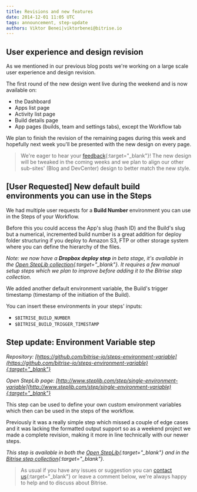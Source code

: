 ```yaml
---
title: Revisions and new features
date: 2014-12-01 11:05 UTC
tags: announcement, step-update
authors: Viktor Benei|viktorbenei@bitrise.io
---
```


## User experience and design revision

As we mentioned in our previous blog posts we're working on
a large scale user experience and design revision.

The first round of the new design went live during the weekend
and is now available on:

* the Dashboard
* Apps list page
* Activity list page
* Build details page
* App pages (builds, team and settings tabs), except the Workflow tab

We plan to finish the revision of the remaining pages during
this week and hopefully next week you'll be presented with
the new design on every page.

> We're eager to hear your [feedback](https://www.bitrise.io/contact){:target="_blank"}!
> The new design will be tweaked in the coming weeks
> and we plan to align our other sub-sites' (Blog and DevCenter) design
> to better match the new style.


## [User Requested] New default build environments you can use in the Steps

We had multiple user requests for a **Build Number** environment
you can use in the Steps of your Workflow.

Before this you could access the App's slug (hash ID) and
the Build's slug but a numerical, incremented build number
is a great addition for deploy folder structuring if
you deploy to Amazon S3, FTP or other storage system
where you can define the hierarchy of the files.

*Note: we now have a **Dropbox deploy step** in beta
stage, it's available in the [Open StepLib collection](http://www.steplib.com/step/dropbox-upload){:target="_blank"}. It requires a few manual setup steps
which we plan to improve before adding it to the Bitrise step collection.*

We added another default environment variable, the Build's
trigger timestamp (timestamp of the initiation of the Build).

You can insert these environments in your steps' inputs:

* `$BITRISE_BUILD_NUMBER`
* `$BITRISE_BUILD_TRIGGER_TIMESTAMP`


## Step update: Environment Variable step

*Repository: [https://github.com/bitrise-io/steps-environment-variable](https://github.com/bitrise-io/steps-environment-variable){:target="_blank"}*

*Open StepLib page: [http://www.steplib.com/step/single-environment-variable](http://www.steplib.com/step/single-environment-variable){:target="_blank"}*

This step can be used to define your own custom environment variables
which then can be used in the steps of the workflow.

Previously it was a really simple step which missed a couple of
edge cases and it was lacking the formatted output support
so as a weekend project we made a complete revision,
making it more in line technically with our newer steps.

*This step is available in both the [Open StepLib](http://www.steplib.com/){:target="_blank"} and
in the [Bitrise step collection](https://github.com/bitrise-io/bitrise-step-collection){:target="_blank"}.*

> As usual if you have any issues or suggestion
> you can [contact us](https://www.bitrise.io/contact?utm_source=blog&utm_medium=blog&utm_campaign=bitrise){:target="_blank"}
> or leave a comment below,
> we're always happy to help
> and to discuss about Bitrise.
